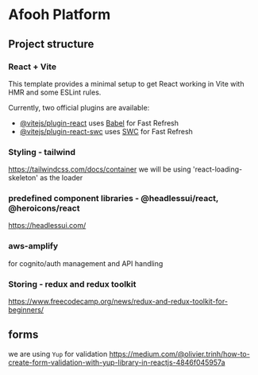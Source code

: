 # Afooh Platform

## Project structure 

### React + Vite

This template provides a minimal setup to get React working in Vite with HMR and some ESLint rules.

Currently, two official plugins are available:

- [@vitejs/plugin-react](https://github.com/vitejs/vite-plugin-react/blob/main/packages/plugin-react/README.md) uses [Babel](https://babeljs.io/) for Fast Refresh
- [@vitejs/plugin-react-swc](https://github.com/vitejs/vite-plugin-react-swc) uses [SWC](https://swc.rs/) for Fast Refresh

### Styling - tailwind
https://tailwindcss.com/docs/container
we will be using 'react-loading-skeleton' as the loader

### predefined component libraries -  @headlessui/react, @heroicons/react
https://headlessui.com/

### aws-amplify
for cognito/auth management and API handling

### Storing - redux and redux toolkit
https://www.freecodecamp.org/news/redux-and-redux-toolkit-for-beginners/

## forms
we are using `Yup` for validation
https://medium.com/@olivier.trinh/how-to-create-form-validation-with-yup-library-in-reactjs-4846f045957a

